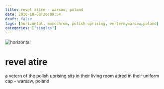 ```yaml
---
title: revel atire - warsaw, poland
date: 2010-10-08T20:09:54
draft: false
tags: [horizontal, monochrom, polish uprising, vertern,warsaw,poland]
categories: ["singles"]
---
```

![horizontal](/p/sbr-20101008-13008101016.jpg)
<!--more-->
# revel atire
a vetern of the polish uprising sits in their living room atired in their uniform cap - warsaw, poland

